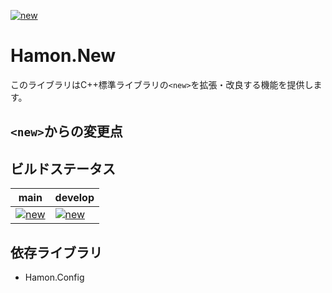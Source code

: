 ﻿[![new](https://github.com/shibainuudon/HamonCore/actions/workflows/new.yml/badge.svg)](https://github.com/shibainuudon/HamonCore/actions/workflows/new.yml)

# Hamon.New

このライブラリはC++標準ライブラリの`<new>`を拡張・改良する機能を提供します。

## `<new>`からの変更点


## ビルドステータス

| main | develop |
| ---- | ------- |
|[![new](https://github.com/shibainuudon/HamonCore/actions/workflows/new.yml/badge.svg?branch=main)](https://github.com/shibainuudon/HamonCore/actions/workflows/new.yml)|[![new](https://github.com/shibainuudon/HamonCore/actions/workflows/new.yml/badge.svg?branch=develop)](https://github.com/shibainuudon/HamonCore/actions/workflows/new.yml)|

## 依存ライブラリ

* Hamon.Config
